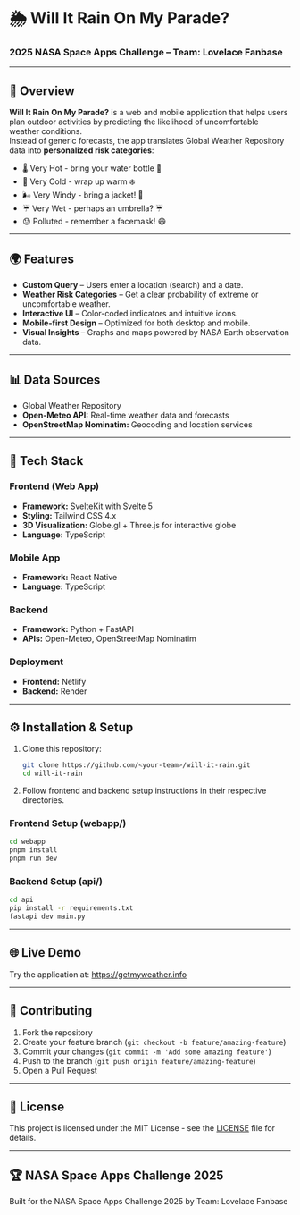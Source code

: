 # 🌦️ Will It Rain On My Parade?

### 2025 NASA Space Apps Challenge – Team: Lovelace Fanbase

---

## 🚀 Overview

**Will It Rain On My Parade?** is a web and mobile application that helps users plan outdoor activities by predicting the likelihood of uncomfortable weather conditions.  
Instead of generic forecasts, the app translates Global Weather Repository data into **personalized risk categories**:

- 🌡️ Very Hot - bring your water bottle 🥵
- 🧊 Very Cold - wrap up warm ❄️
- 🌬️ Very Windy - bring a jacket! 🧥
- ☔ Very Wet - perhaps an umbrella? ☔️
- 😓 Polluted - remember a facemask! 😷

---

## 🌍 Features

- **Custom Query** – Users enter a location (search) and a date.
- **Weather Risk Categories** – Get a clear probability of extreme or uncomfortable weather.
- **Interactive UI** – Color-coded indicators and intuitive icons.
- **Mobile-first Design** – Optimized for both desktop and mobile.
- **Visual Insights** – Graphs and maps powered by NASA Earth observation data.

---

## 📊 Data Sources

- Global Weather Repository
- **Open-Meteo API:** Real-time weather data and forecasts
- **OpenStreetMap Nominatim:** Geocoding and location services

---

## 🧩 Tech Stack

### Frontend (Web App)

- **Framework:** SvelteKit with Svelte 5
- **Styling:** Tailwind CSS 4.x
- **3D Visualization:** Globe.gl + Three.js for interactive globe
- **Language:** TypeScript

### Mobile App

- **Framework:** React Native
- **Language:** TypeScript

### Backend

- **Framework:** Python + FastAPI
- **APIs:** Open-Meteo, OpenStreetMap Nominatim

### Deployment

- **Frontend:** Netlify
- **Backend:** Render

---

## ⚙️ Installation & Setup

1. Clone this repository:

   ```bash
   git clone https://github.com/<your-team>/will-it-rain.git
   cd will-it-rain
   ```

2. Follow frontend and backend setup instructions in their respective directories.

### Frontend Setup (webapp/)

```bash
cd webapp
pnpm install
pnpm run dev
```

### Backend Setup (api/)

```bash
cd api
pip install -r requirements.txt
fastapi dev main.py
```

---

## 🌐 Live Demo

Try the application at: <https://getmyweather.info>

---

## 🤝 Contributing

1. Fork the repository
2. Create your feature branch (`git checkout -b feature/amazing-feature`)
3. Commit your changes (`git commit -m 'Add some amazing feature'`)
4. Push to the branch (`git push origin feature/amazing-feature`)
5. Open a Pull Request

---

## 📝 License

This project is licensed under the MIT License - see the [LICENSE](LICENSE) file for details.

---

## 🏆 NASA Space Apps Challenge 2025

Built for the NASA Space Apps Challenge 2025 by Team: Lovelace Fanbase
